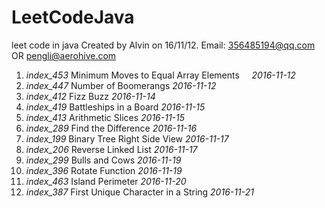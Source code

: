 # LeetCodeJava
leet code in java
Created by Alvin on 16/11/12.
Email: 356485194@qq.com  OR  pengli@aerohive.com

1.    _index_453_     Minimum Moves to Equal Array Elements         _2016-11-12_  
2.    _index_447_     Number of Boomerangs                          _2016-11-12_  
3.    _index_412_     Fizz Buzz                                     _2016-11-14_  
4.    _index_419_     Battleships in a Board                        _2016-11-15_
5.    _index_413_     Arithmetic Slices                             _2016-11-15_  
6.    _index_289_     Find the Difference                           _2016-11-16_  
7.    _index_199_     Binary Tree Right Side View                   _2016-11-17_  
8.    _index_206_     Reverse Linked List                           _2016-11-17_  
9.    _index_299_	  Bulls and Cows                                _2016-11-19_  
10.   _index_396_     Rotate Function                               _2016-11-19_  
11.   _index_463_     Island Perimeter                              _2016-11-20_  
12.   _index_387_     First Unique Character in a String            _2016-11-21_  

